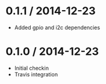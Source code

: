 0.1.1 / 2014-12-23
==================

  * Added gpio and i2c dependencies

0.1.0 / 2014-12-23
==================

  * Initial checkin
  * Travis integration
